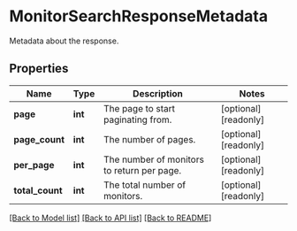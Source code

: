 # MonitorSearchResponseMetadata

Metadata about the response.

## Properties

| Name            | Type    | Description                                | Notes                 |
| --------------- | ------- | ------------------------------------------ | --------------------- |
| **page**        | **int** | The page to start paginating from.         | [optional] [readonly] |
| **page_count**  | **int** | The number of pages.                       | [optional] [readonly] |
| **per_page**    | **int** | The number of monitors to return per page. | [optional] [readonly] |
| **total_count** | **int** | The total number of monitors.              | [optional] [readonly] |

[[Back to Model list]](README.md#documentation-for-models) [[Back to API list]](README.md#documentation-for-api-endpoints) [[Back to README]](README.md)
